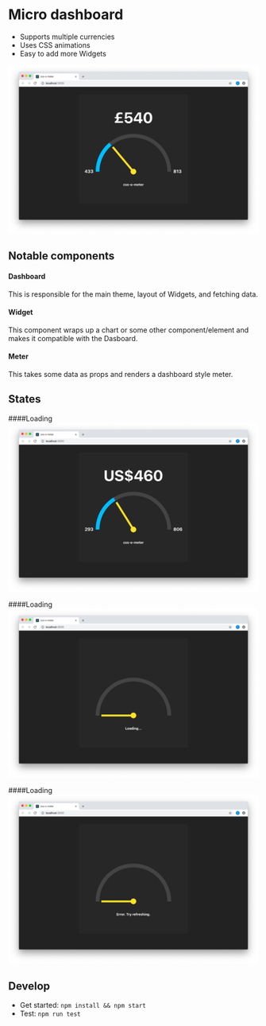 # Micro dashboard

* Supports multiple currencies
* Uses CSS animations
* Easy to add more Widgets

![screenshot-gbp](docs/screenshot-gbp.png)


## Notable components

#### Dashboard
This is responsible for the main theme, layout of Widgets, and fetching data.

#### Widget
This component wraps up a chart or some other component/element and makes it compatible with the Dasboard.

#### Meter
This takes some data as props and renders a dashboard style meter.


## States

####Loading
![screenshot-usd](docs/screenshot-usd.png)

####Loading
![screenshot-loading](docs/screenshot-loading.png)

####Loading
![screenshot-error](docs/screenshot-error.png)


## Develop

* Get started: `npm install && npm start`
* Test: `npm run test`
